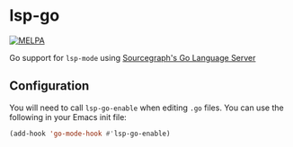 # lsp-go

[![MELPA](https://melpa.org/packages/lsp-go-badge.svg)](https://melpa.org/#/lsp-go)

Go support for `lsp-mode` using [Sourcegraph's Go Language Server](https://github.com/sourcegraph/go-langserver)

## Configuration

You will need to call `lsp-go-enable` when editing `.go` files. You can use the following in your Emacs init file:

```lisp
(add-hook 'go-mode-hook #'lsp-go-enable)
```
